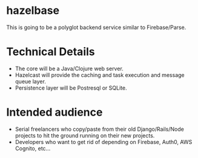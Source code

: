 # hazelbase

This is going to be a polyglot backend service similar to Firebase/Parse. 

# Technical Details

* The core will be a Java/Clojure web server. 
* Hazelcast will provide the caching and task execution and message queue layer. 
* Persistence layer will be Postresql or SQLite.

# Intended audience

* Serial freelancers who copy/paste from their old Django/Rails/Node projects to hit the ground running on their new projects.
* Developers who want to get rid of depending on Firebase, Auth0, AWS Cognito, etc... 

